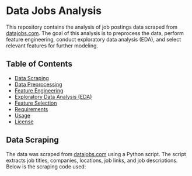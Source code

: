 # Data Jobs Analysis

This repository contains the analysis of job postings data scraped from [datajobs.com](https://datajobs.com). The goal of this analysis is to preprocess the data, perform feature engineering, conduct exploratory data analysis (EDA), and select relevant features for further modeling.

## Table of Contents

- [Data Scraping](#data-scraping)
- [Data Preprocessing](#data-preprocessing)
- [Feature Engineering](#feature-engineering)
- [Exploratory Data Analysis (EDA)](#exploratory-data-analysis-eda)
- [Feature Selection](#feature-selection)
- [Requirements](#requirements)
- [Usage](#usage)
- [License](#license)

## Data Scraping

The data was scraped from [datajobs.com](https://datajobs.com) using a Python script. The script extracts job titles, companies, locations, job links, and job descriptions. Below is the scraping code used:

